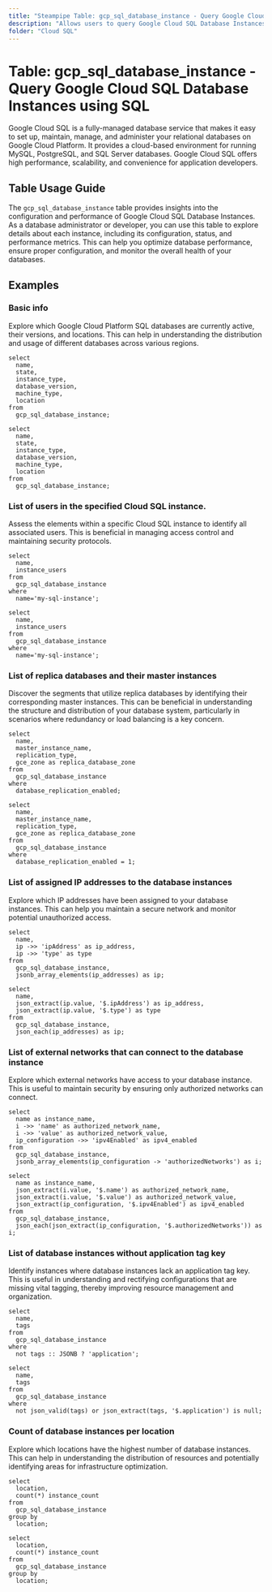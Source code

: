 ```yaml
---
title: "Steampipe Table: gcp_sql_database_instance - Query Google Cloud SQL Database Instances using SQL"
description: "Allows users to query Google Cloud SQL Database Instances, providing insights into the configuration, status, and performance of each instance."
folder: "Cloud SQL"
---
```


# Table: gcp_sql_database_instance - Query Google Cloud SQL Database Instances using SQL

Google Cloud SQL is a fully-managed database service that makes it easy to set up, maintain, manage, and administer your relational databases on Google Cloud Platform. It provides a cloud-based environment for running MySQL, PostgreSQL, and SQL Server databases. Google Cloud SQL offers high performance, scalability, and convenience for application developers.

## Table Usage Guide

The `gcp_sql_database_instance` table provides insights into the configuration and performance of Google Cloud SQL Database Instances. As a database administrator or developer, you can use this table to explore details about each instance, including its configuration, status, and performance metrics. This can help you optimize database performance, ensure proper configuration, and monitor the overall health of your databases.

## Examples

### Basic info
Explore which Google Cloud Platform SQL databases are currently active, their versions, and locations. This can help in understanding the distribution and usage of different databases across various regions.

```sql+postgres
select
  name,
  state,
  instance_type,
  database_version,
  machine_type,
  location
from
  gcp_sql_database_instance;
```

```sql+sqlite
select
  name,
  state,
  instance_type,
  database_version,
  machine_type,
  location
from
  gcp_sql_database_instance;
```

### List of users in the specified Cloud SQL instance.
Assess the elements within a specific Cloud SQL instance to identify all associated users. This is beneficial in managing access control and maintaining security protocols.

```sql+postgres
select
  name,
  instance_users
from
  gcp_sql_database_instance
where
  name='my-sql-instance';
```

```sql+sqlite
select
  name,
  instance_users
from
  gcp_sql_database_instance
where
  name='my-sql-instance';
```

### List of replica databases and their master instances
Discover the segments that utilize replica databases by identifying their corresponding master instances. This can be beneficial in understanding the structure and distribution of your database system, particularly in scenarios where redundancy or load balancing is a key concern.

```sql+postgres
select
  name,
  master_instance_name,
  replication_type,
  gce_zone as replica_database_zone
from
  gcp_sql_database_instance
where
  database_replication_enabled;
```

```sql+sqlite
select
  name,
  master_instance_name,
  replication_type,
  gce_zone as replica_database_zone
from
  gcp_sql_database_instance
where
  database_replication_enabled = 1;
```

### List of assigned IP addresses to the database instances
Explore which IP addresses have been assigned to your database instances. This can help you maintain a secure network and monitor potential unauthorized access.

```sql+postgres
select
  name,
  ip ->> 'ipAddress' as ip_address,
  ip ->> 'type' as type
from
  gcp_sql_database_instance,
  jsonb_array_elements(ip_addresses) as ip;
```

```sql+sqlite
select
  name,
  json_extract(ip.value, '$.ipAddress') as ip_address,
  json_extract(ip.value, '$.type') as type
from
  gcp_sql_database_instance,
  json_each(ip_addresses) as ip;
```

### List of external networks that can connect to the database instance
Explore which external networks have access to your database instance. This is useful to maintain security by ensuring only authorized networks can connect.

```sql+postgres
select
  name as instance_name,
  i ->> 'name' as authorized_network_name,
  i ->> 'value' as authorized_network_value,
  ip_configuration ->> 'ipv4Enabled' as ipv4_enabled
from
  gcp_sql_database_instance,
  jsonb_array_elements(ip_configuration -> 'authorizedNetworks') as i;
```

```sql+sqlite
select
  name as instance_name,
  json_extract(i.value, '$.name') as authorized_network_name,
  json_extract(i.value, '$.value') as authorized_network_value,
  json_extract(ip_configuration, '$.ipv4Enabled') as ipv4_enabled
from
  gcp_sql_database_instance,
  json_each(json_extract(ip_configuration, '$.authorizedNetworks')) as i;
```

### List of database instances without application tag key
Identify instances where database instances lack an application tag key. This is useful in understanding and rectifying configurations that are missing vital tagging, thereby improving resource management and organization.

```sql+postgres
select
  name,
  tags
from
  gcp_sql_database_instance
where
  not tags :: JSONB ? 'application';
```

```sql+sqlite
select
  name,
  tags
from
  gcp_sql_database_instance
where
  not json_valid(tags) or json_extract(tags, '$.application') is null;
```

### Count of database instances per location
Explore which locations have the highest number of database instances. This can help in understanding the distribution of resources and potentially identifying areas for infrastructure optimization.

```sql+postgres
select
  location,
  count(*) instance_count
from
  gcp_sql_database_instance
group by
  location;
```

```sql+sqlite
select
  location,
  count(*) instance_count
from
  gcp_sql_database_instance
group by
  location;
```
